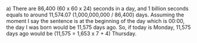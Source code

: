 a) 
There are 86,400 (60 x 60 x 24) seconds in a day, and 1 billion seconds equals
to around 11,574.07 (1,000,000,000 / 86,400) days. Assuming the moment I say
the  sentence is at the beginning of the day which is 00:00, the day I was born
would be 11,575 days ago. So, if today is Monday, 11,575 days ago would
be (11,575 = 1,653 x 7 + 4) Thursday.

